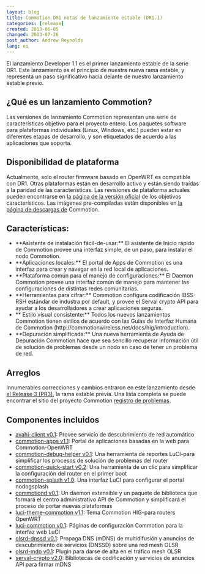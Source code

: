 ```yaml
---
layout: blog
title: Commotion DR1 notas de lanzamiento estable (DR1.1)
categories: [release]
created: 2013-06-05
changed: 2013-07-26
post_author: Andrew Reynolds
lang: es
---
```

  El lanzamiento Developer 1.1 es el primer lanzamiento estable de la serie DR1. Este lanzamiento es el principio de nuestra nueva rama estable, y representa un paso significativo hacia delante de nuestro lanzamiento estable previo.
<h2>¿Qué es un lanzamiento Commotion?</h2>
Las versiones de lanzamiento Commotion representan una serie de características objetivo para el proyecto entero. Los paquetes software para plataformas individuales (Linux, Windows, etc.) pueden estar en diferentes etapas de desarrollo, y son etiquetados de acuerdo a las aplicaciones que soporta.
<h2>Disponibilidad de plataforma</h2>
Actualmente, solo el router firmware basado en OpenWRT es compatible con DR1. Otras plataformas están en desarrollo activo y están siendo traídas a la paridad de las características. Las revisiones de plataforma actuales pueden encontrarse en <a href="https://code.commotionwireless.net/projects/commotion/wiki/Official_Version_Feature_Targets">la página de la versión oficial</a> de los objetivos característicos. Las imágenes pre-compiladas están disponibles en <a href="https://commotionwireless.net/download">la página de descargas de</a> Commotion. 
<h2>Características:</h2>
<ul>
	<li>**Asistente de instalación fácil-de-usar:** El asistente de Inicio rápido de Commotion provee una interfaz simple, de un paso, para instalar el nodo Commotion.</li>
	<li>**Aplicaciones locales:** El portal de Apps de Commotion es una interfaz para crear y navegar en la red local de aplicaciones.</li>
	<li>**Plataforma común para el manejo de configuraciones:** El Daemon Commotion provee una interfaz común de manejo para mantener las configuraciones de distintas redes comunitarias.</li>
	<li>**Herramientas para cifrar:** Commotion configura codificación IBSS-RSH estándar de industra por default, y provee el Serval crypto API para ayudar a los desarrolladores a crear aplicaciones seguras.</li>
	<li>** Estilo visual consistente:** Todos los nuevos lanzamientos Commotion tienen estilos de acuerdo con las Guías de Interfaz Humana de Commotion (http://commotionwireless.net/docs/hig/introduction).</li>
	<li>**Depuración simplificada:** Una nueva herramienta de Ayuda de Depuración Commotion hace que sea sencillo recuperar información útil de solución de problemas desde un nodo en caso de tener un problema de red.</li>
</ul>
<h2>Arreglos</h2>
Innumerables correcciones y cambios entraron en este lanzamiento desde <a href="https://code.commotionwireless.net/projects/commotion/wiki/Developer_Pre-Release_%28PR3%29_Feature_Targets">el Release 3 (PR3)</a>, la rama estable previa. Una lista completa se puede encontrar el sitio del proyecto Commotion <a href="https://code.commotionwireless.net/projects/commotion/issues?set_filter=1&amp;f\[\]=status_id&amp;op\[status_id\]=!&amp;v\[status_id\]\[\]=1&amp;f\[\]=fixed_version_id&amp;op\[fixed_version_id\]=%3D&amp;v\[fixed_version_id\]\[\]=2&amp;f\[\]=&amp;c\[\]=tracker&amp;c\[\]=status&amp;c\[\]=priority&amp;c\[\]=subject&amp;c\[\]=assigned_to&amp;c\[\]=updated_on&amp;group_by=">registro de problemas</a>.
<h2>Componentes incluidos</h2>
<ul>
	<li><a href="https://github.com/opentechinstitute/avahi-client">avahi-client v0.1</a>: Provee servicio de descubrimiento de red automático</li>
	<li><a href="https://github.com/opentechinstitute/commotion-apps/">commotion-apps v1.1</a>: Portal de aplicaciones basadas en la web para Commotion-OpenWRT</li>
	<li><a href="https://github.com/opentechinstitute/commotion-bug-info">commotion-debug-helper v0.1</a>: Una herramienta de reportes LuCI-para simplificar los procesos de solución de problemas del router</li>
	<li><a href="https://github.com/opentechinstitute/commotion-quick-start">commotion-quick-start v0.2</a>: Una herramienta de un clic para simplificar la configuración del router en el primer boot</li>
	<li><a href="https://github.com/opentechinstitute/commotion-splash">commotion-splash v1.0</a>: Una interfaz LuCI para configurar el portal nodogsplash</li>
	<li><a href="https://github.com/opentechinstitute/commotiond">commotiond v0.1</a>: Un daemon extensible y un paquete de biblioteca que formará el centro administrativo API de Commotion y simplificará el proceso de portar nuevas plataformas</li>
	<li><a href="https://github.com/opentechinstitute/commotion-openwrt-theme">luci-theme-commotion v1.1</a>: Tema Commotion HIG-para routers OpenWRT</li>
	<li><a href="https://github.com/opentechinstitute/luci-commotion">luci-commotion v0.1</a>: Páginas de configuración Commotion para la interfaz web LuCI</li>
	<li><a href="https://github.com/opentechinstitute/olsrd/tree/release-0.6.5.4/lib/dnssd">olsrd-dnssd v0.1</a>: Propaga DNS (mDNS) de multidifusión y anuncios de descubrimiento de servicios (DNSSD) sobre una red mesh OLSR</li>
	<li><a href="https://github.com/opentechinstitute/olsrd/tree/release-0.6.5.4/lib/mdp">olsrd-mdp v0.1</a>: Plugin para darse de alta en el tráfico mesh OLSR</li>
	<li><a href="https://github.com/opentechinstitute/serval-crypto">serval-crypto v2.0</a>: Bibliotecas de codificación y servicios de anuncios API para firmar mDNS</li>
</ul>
 

